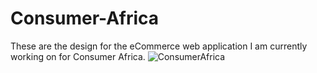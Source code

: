 # Consumer-Africa
These are the design for the eCommerce web application I am currently working on for Consumer Africa.
![ConsumerAfrica](https://github.com/JonathanSecondGithub/Consumer-Africa/assets/117745295/1427ab3a-3993-490e-a28e-0a361a068573)
